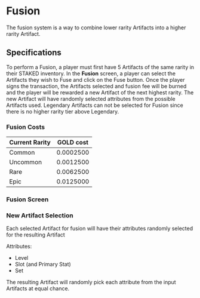 # Fusion

The fusion system is a way to combine lower rarity Artifacts into a higher rarity Artifact.

## Specifications

To perform a Fusion, a player must first have 5 Artifacts of the same rarity in their STAKED inventory. In the **Fusion** screen, a player can select the Artifacts they wish to Fuse and click on the Fuse button. Once the player signs the transaction, the Artifacts selected and fusion fee will be burned and the player will be rewarded a new Artifact of the next highest rarity. The new Artifact will have randomly selected attributes from the possible Artifacts used. Legendary Artifacts can not be selected for Fusion since there is no higher rarity tier above Legendary.

### Fusion Costs

| Current Rarity | GOLD cost |
| -------------- | --------- |
| Common         | 0.0002500 |
| Uncommon       | 0.0012500 |
| Rare           | 0.0062500 |
| Epic           | 0.0125000 |

### Fusion Screen

### New Artifact Selection

Each selected Artifact for fusion will have their attributes randomly selected for the resulting Artifact

Attributes:

- Level
- Slot (and Primary Stat)
- Set

The resulting Artifact will randomly pick each attribute from the input Artifacts at equal chance.
